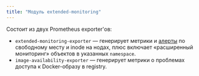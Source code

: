 ```yaml
---
title: "Модуль extended-monitoring"
---
```


Состоит из двух Prometheus exporter'ов:

- `extended-monitoring-exporter` — генерирует метрики и [алерты](configuration.html#non-namespaced-kubernetes-objects) по свободному месту и inode на нодах, плюс включает «расширенный мониторинг» объектов в указанных `namespace`.
- `image-availability-exporter` — генерирует метрики о проблемах доступа к Docker-образу в registry.

